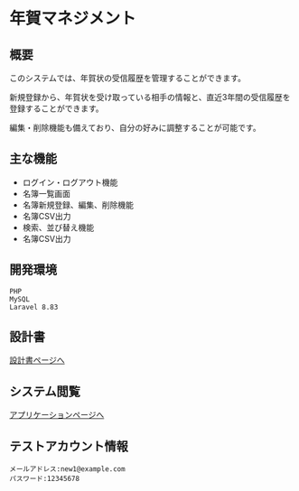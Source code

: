 # 年賀マネジメント  

## 概要
このシステムでは、年賀状の受信履歴を管理することができます。

新規登録から、年賀状を受け取っている相手の情報と、直近3年間の受信履歴を登録することができます。

編集・削除機能も備えており、自分の好みに調整することが可能です。

## 主な機能
* ログイン・ログアウト機能
* 名簿一覧画面
* 名簿新規登録、編集、削除機能
* 名簿CSV出力
* 検索、並び替え機能
* 名簿CSV出力

## 開発環境
```
PHP 
MySQL
Laravel 8.83
```

## 設計書
[設計書ページへ](https://drive.google.com/drive/folders/1bGzqZFAc7abIm84rlSSKfzgUyZokX64n)


## システム閲覧
[アプリケーションページへ](https://nenga-management.herokuapp.com/)

## テストアカウント情報
```
メールアドレス:new1@example.com			
パスワード:12345678			
```
